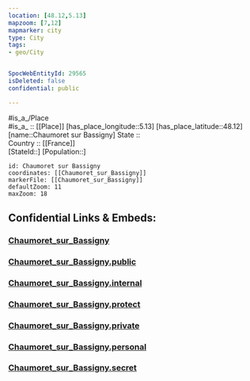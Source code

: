 ```yaml
---
location: [48.12,5.13] 
mapzoom: [7,12] 
mapmarker: city 
type: City
tags:
- geo/City


SpocWebEntityId: 29565
isDeleted: false
confidential: public

---
```

#is_a_/Place  
#is_a_ :: [[Place]] 
[has_place_longitude::5.13] 
[has_place_latitude::48.12] 
[name::Chaumoret sur Bassigny] 
State ::  
Country :: [[France]]  
[StateId::] 
[Population::] 



```leaflet
id: Chaumoret sur Bassigny
coordinates: [[Chaumoret_sur_Bassigny]] 
markerFile: [[Chaumoret_sur_Bassigny]] 
defaultZoom: 11 
maxZoom: 18
```


## Confidential Links & Embeds: 

### [Chaumoret_sur_Bassigny](/_Standards/Earth/Continent/Europe/Europe~West/France/regions~France/Grand_Est/departments~Grand_Est/Haute-Marne/communes~Haute-Marne/Chaumont/cities~Chaumont/Chaumoret_sur_Bassigny.md) 

### [Chaumoret_sur_Bassigny.public](/_public/Earth/Continent/Europe/Europe~West/France/regions~France/Grand_Est/departments~Grand_Est/Haute-Marne/communes~Haute-Marne/Chaumont/cities~Chaumont/Chaumoret_sur_Bassigny.public.md) 

### [Chaumoret_sur_Bassigny.internal](/_internal/Earth/Continent/Europe/Europe~West/France/regions~France/Grand_Est/departments~Grand_Est/Haute-Marne/communes~Haute-Marne/Chaumont/cities~Chaumont/Chaumoret_sur_Bassigny.internal.md) 

### [Chaumoret_sur_Bassigny.protect](/_protect/Earth/Continent/Europe/Europe~West/France/regions~France/Grand_Est/departments~Grand_Est/Haute-Marne/communes~Haute-Marne/Chaumont/cities~Chaumont/Chaumoret_sur_Bassigny.protect.md) 

### [Chaumoret_sur_Bassigny.private](/_private/Earth/Continent/Europe/Europe~West/France/regions~France/Grand_Est/departments~Grand_Est/Haute-Marne/communes~Haute-Marne/Chaumont/cities~Chaumont/Chaumoret_sur_Bassigny.private.md) 

### [Chaumoret_sur_Bassigny.personal](/_personal/Earth/Continent/Europe/Europe~West/France/regions~France/Grand_Est/departments~Grand_Est/Haute-Marne/communes~Haute-Marne/Chaumont/cities~Chaumont/Chaumoret_sur_Bassigny.personal.md) 

### [Chaumoret_sur_Bassigny.secret](/_secret/Earth/Continent/Europe/Europe~West/France/regions~France/Grand_Est/departments~Grand_Est/Haute-Marne/communes~Haute-Marne/Chaumont/cities~Chaumont/Chaumoret_sur_Bassigny.secret.md)

